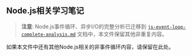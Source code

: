## Node.js相关学习笔记

> **注意**: Node.js事件循环、异步I/O的完整分析已迁移到 [`js-event-loop-complete-analysis.md`](./js-event-loop-complete-analysis.md) 文档中，本文件保留其他非重复内容。

如果本文件中还有其他Node.js相关的非事件循环内容，请保留在此处。